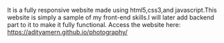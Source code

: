 It is a fully responsive website made using html5,css3,and javascript.This website is simply a sample of my front-end skills.I will later add backend part to it to make it fully functional.
Access the website here: https://adityamern.github.io/photography/
